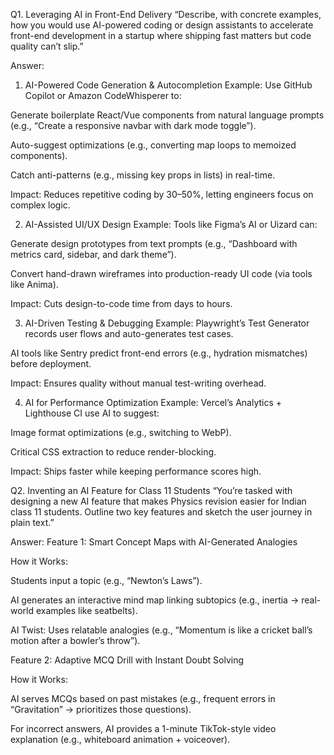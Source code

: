 Q1. Leveraging AI in Front-End Delivery 
“Describe, with concrete examples, how you would use AI-powered coding or 
design assistants to accelerate front-end development in a startup where 
shipping fast matters but code quality can’t slip.”

Answer:
1. AI-Powered Code Generation & Autocompletion
Example: Use GitHub Copilot or Amazon CodeWhisperer to:

Generate boilerplate React/Vue components from natural language prompts (e.g., “Create a responsive navbar with dark mode toggle”).

Auto-suggest optimizations (e.g., converting map loops to memoized components).

Catch anti-patterns (e.g., missing key props in lists) in real-time.

Impact: Reduces repetitive coding by 30–50%, letting engineers focus on complex logic.

2. AI-Assisted UI/UX Design
Example: Tools like Figma’s AI or Uizard can:

Generate design prototypes from text prompts (e.g., “Dashboard with metrics card, sidebar, and dark theme”).

Convert hand-drawn wireframes into production-ready UI code (via tools like Anima).

Impact: Cuts design-to-code time from days to hours.

3. AI-Driven Testing & Debugging
Example: Playwright’s Test Generator records user flows and auto-generates test cases.

AI tools like Sentry predict front-end errors (e.g., hydration mismatches) before deployment.

Impact: Ensures quality without manual test-writing overhead.

4. AI for Performance Optimization
Example: Vercel’s Analytics + Lighthouse CI use AI to suggest:

Image format optimizations (e.g., switching to WebP).

Critical CSS extraction to reduce render-blocking.

Impact: Ships faster while keeping performance scores high.




Q2. Inventing an AI Feature for Class 11 Students 
“You’re tasked with designing a new AI feature that makes Physics revision 
easier for Indian class 11 students. Outline two key features and sketch the user 
journey in plain text.” 

Answer:
Feature 1: Smart Concept Maps with AI-Generated Analogies

How it Works:

Students input a topic (e.g., “Newton’s Laws”).

AI generates an interactive mind map linking subtopics (e.g., inertia → real-world examples like seatbelts).

AI Twist: Uses relatable analogies (e.g., “Momentum is like a cricket ball’s motion after a bowler’s throw”).

Feature 2: Adaptive MCQ Drill with Instant Doubt Solving

How it Works:

AI serves MCQs based on past mistakes (e.g., frequent errors in “Gravitation” → prioritizes those questions).

For incorrect answers, AI provides a 1-minute TikTok-style video explanation (e.g., whiteboard animation + voiceover).